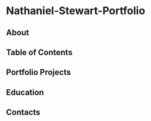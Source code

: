 # Nathaniel-Stewart-Portfolio
## About

## Table of Contents


## Portfolio Projects

###

## Education

## Contacts
